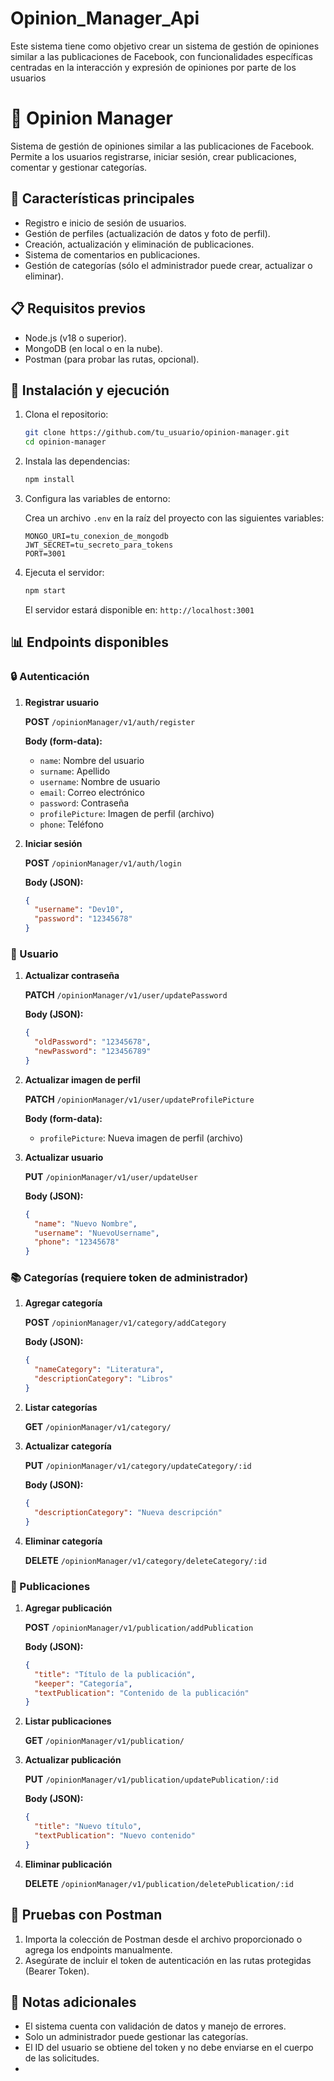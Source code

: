 # Opinion_Manager_Api
Este sistema tiene como objetivo crear un sistema de gestión de opiniones similar a las publicaciones de Facebook, con funcionalidades específicas centradas en la interacción y expresión de opiniones por parte de los usuarios

# 📘 Opinion Manager

Sistema de gestión de opiniones similar a las publicaciones de Facebook. Permite a los usuarios registrarse, iniciar sesión, crear publicaciones, comentar y gestionar categorías.

## 📌 Características principales

- Registro e inicio de sesión de usuarios.
- Gestión de perfiles (actualización de datos y foto de perfil).
- Creación, actualización y eliminación de publicaciones.
- Sistema de comentarios en publicaciones.
- Gestión de categorías (sólo el administrador puede crear, actualizar o eliminar).

## 📋 Requisitos previos

- Node.js (v18 o superior).
- MongoDB (en local o en la nube).
- Postman (para probar las rutas, opcional).

## 🚀 Instalación y ejecución

1. Clona el repositorio:

   ```bash
   git clone https://github.com/tu_usuario/opinion-manager.git
   cd opinion-manager
   ```

2. Instala las dependencias:

   ```bash
   npm install
   ```

3. Configura las variables de entorno:

   Crea un archivo `.env` en la raíz del proyecto con las siguientes variables:

   ```env
   MONGO_URI=tu_conexion_de_mongodb
   JWT_SECRET=tu_secreto_para_tokens
   PORT=3001
   ```

4. Ejecuta el servidor:

   ```bash
   npm start
   ```

   El servidor estará disponible en: `http://localhost:3001`

## 📊 Endpoints disponibles

### 🔒 Autenticación

1. **Registrar usuario**

   **POST** `/opinionManager/v1/auth/register`

   **Body (form-data):**

   - `name`: Nombre del usuario
   - `surname`: Apellido
   - `username`: Nombre de usuario
   - `email`: Correo electrónico
   - `password`: Contraseña
   - `profilePicture`: Imagen de perfil (archivo)
   - `phone`: Teléfono

2. **Iniciar sesión**

   **POST** `/opinionManager/v1/auth/login`

   **Body (JSON):**

   ```json
   {
     "username": "Dev10",
     "password": "12345678"
   }
   ```

### 👤 Usuario

1. **Actualizar contraseña**

   **PATCH** `/opinionManager/v1/user/updatePassword`

   **Body (JSON):**

   ```json
   {
     "oldPassword": "12345678",
     "newPassword": "123456789"
   }
   ```

2. **Actualizar imagen de perfil**

   **PATCH** `/opinionManager/v1/user/updateProfilePicture`

   **Body (form-data):**

   - `profilePicture`: Nueva imagen de perfil (archivo)

3. **Actualizar usuario**

   **PUT** `/opinionManager/v1/user/updateUser`

   **Body (JSON):**

   ```json
   {
     "name": "Nuevo Nombre",
     "username": "NuevoUsername",
     "phone": "12345678"
   }
   ```

### 📚 Categorías (requiere token de administrador)

1. **Agregar categoría**

   **POST** `/opinionManager/v1/category/addCategory`

   **Body (JSON):**

   ```json
   {
     "nameCategory": "Literatura",
     "descriptionCategory": "Libros"
   }
   ```

2. **Listar categorías**

   **GET** `/opinionManager/v1/category/`

3. **Actualizar categoría**

   **PUT** `/opinionManager/v1/category/updateCategory/:id`

   **Body (JSON):**

   ```json
   {
     "descriptionCategory": "Nueva descripción"
   }
   ```

4. **Eliminar categoría**

   **DELETE** `/opinionManager/v1/category/deleteCategory/:id`

### 📝 Publicaciones

1. **Agregar publicación**

   **POST** `/opinionManager/v1/publication/addPublication`

   **Body (JSON):**

   ```json
   {
     "title": "Título de la publicación",
     "keeper": "Categoría",
     "textPublication": "Contenido de la publicación"
   }
   ```

2. **Listar publicaciones**

   **GET** `/opinionManager/v1/publication/`

3. **Actualizar publicación**

   **PUT** `/opinionManager/v1/publication/updatePublication/:id`

   **Body (JSON):**

   ```json
   {
     "title": "Nuevo título",
     "textPublication": "Nuevo contenido"
   }
   ```

4. **Eliminar publicación**

   **DELETE** `/opinionManager/v1/publication/deletePublication/:id`

## 🧪 Pruebas con Postman

1. Importa la colección de Postman desde el archivo proporcionado o agrega los endpoints manualmente.
2. Asegúrate de incluir el token de autenticación en las rutas protegidas (Bearer Token).

## 📌 Notas adicionales

- El sistema cuenta con validación de datos y manejo de errores.
- Solo un administrador puede gestionar las categorías.
- El ID del usuario se obtiene del token y no debe enviarse en el cuerpo de las solicitudes.
- 
